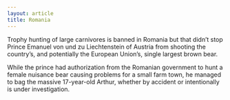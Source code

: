 ```yaml
---
layout: article
title: Romania
---
```

Trophy hunting of large carnivores is banned in Romania but that didn’t stop Prince Emanuel von und zu Liechtenstein of Austria from shooting the country’s, and potentially the European Union’s, single largest brown bear.

While the prince had authorization from the Romanian government to hunt a female nuisance bear causing problems for a small farm town, he managed to bag the massive 17-year-old Arthur, whether by accident or intentionally is under investigation.